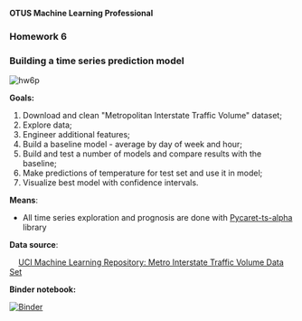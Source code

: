 **OTUS Machine Learning Professional**

### **Homework 6**

### Building a time series prediction model
![hw6p](https://user-images.githubusercontent.com/73858914/171476388-329bdb16-898d-46c4-ba66-6233dabb7244.png)

**Goals:**  

1. Download and clean "Metropolitan Interstate Traffic Volume" dataset;
2. Explore data;
3. Engineer additional features;
4. Build a baseline model - average by day of week and hour;
5. Build and test a number of models and compare results with the baseline;
6. Make predictions of temperature for test set and use it in model;
7. Visualize best model  with confidence intervals.

**Means**:

- All time series exploration and prognosis are done with [Pycaret-ts-alpha](https://pypi.org/project/pycaret-ts-alpha)  library

**Data source**:

    [UCI Machine Learning Repository: Metro Interstate Traffic Volume Data Set](https://archive.ics.uci.edu/ml/datasets/Metro+Interstate+Traffic+Volume)

**Binder notebook:**

[![Binder](https://mybinder.org/badge_logo.svg)](https://mybinder.org/v2/gh/oort77/OTUS_PRO_HW6/main)


  
